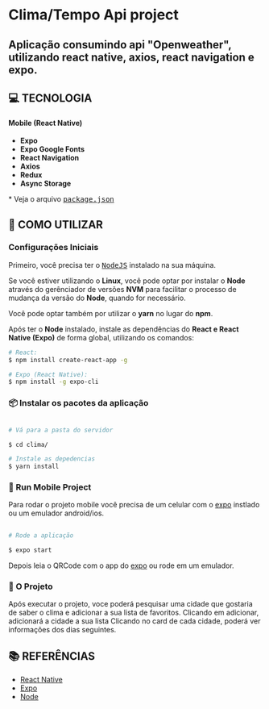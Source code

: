 
# Clima/Tempo  Api project

## Aplicação consumindo api "Openweather", utilizando react native, axios, react navigation e expo.
  


## **:computer: TECNOLOGIA**

#### **Mobile** (React Native)

  - **Expo**
  - **Expo Google Fonts**
  - **React Navigation**
  - **Axios**
  - **Redux**
  - **Async Storage**
  

  \* Veja o arquivo <kbd>[package.json](./package.json)</kbd>

## **:wine_glass: COMO UTILIZAR**

### Configurações Iniciais

Primeiro, você precisa ter o <kbd>[NodeJS](https://nodejs.org/en/download/)</kbd> instalado na sua máquina. 

Se você estiver utilizando o **Linux**, você pode optar por instalar o **Node** através do gerênciador de versões **NVM** para facilitar o processo de mudança da versão do **Node**, quando for necessário.

Você pode optar também por utilizar o **yarn** no lugar do **npm**. 

Após ter o **Node** instalado, instale as dependências do **React e React Native (Expo)** de forma global, utilizando os comandos:

```sh
# React:
$ npm install create-react-app -g

# Expo (React Native):
$ npm install -g expo-cli 
```

### 📦 Instalar os pacotes da aplicação

  

```bash

# Vá para a pasta do servidor

$ cd clima/ 

# Instale as depedencias
$ yarn install

```



  

### 📱 Run Mobile Project

Para rodar o projeto mobile você precisa de um celular com o [expo](https://play.google.com/store/apps/details?id=host.exp.exponent) instlado ou um emulador android/ios.

  

```bash
 
# Rode a aplicação

$ expo start

```

Depois leia o QRCode com o app do [expo](https://play.google.com/store/apps/details?id=host.exp.exponent) ou rode em um emulador.


### 📱 O Projeto

Após executar o projeto, voce poderá pesquisar uma cidade que gostaria de saber o clima e adicionar a sua lista de favoritos.
Clicando em adicionar, adicionará a cidade a sua lista
Clicando no card de cada cidade, poderá ver informações dos dias seguintes.

  
## **:books: REFERÊNCIAS**


- [React Native](https://reactnative.dev/docs/getting-started)
- [Expo](https://expo.io/learn)
- [Node](https://nodejs.org/en/)

